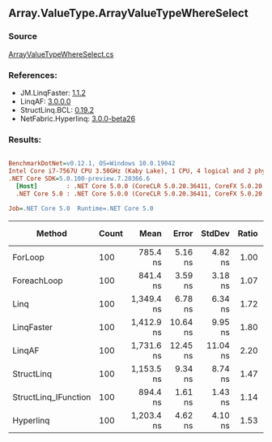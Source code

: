 ﻿## Array.ValueType.ArrayValueTypeWhereSelect

### Source
[ArrayValueTypeWhereSelect.cs](../LinqBenchmarks/Array/ValueType/ArrayValueTypeWhereSelect.cs)

### References:
- JM.LinqFaster: [1.1.2](https://www.nuget.org/packages/JM.LinqFaster/1.1.2)
- LinqAF: [3.0.0.0](https://www.nuget.org/packages/LinqAF/3.0.0.0)
- StructLinq.BCL: [0.19.2](https://www.nuget.org/packages/StructLinq.BCL/0.19.2)
- NetFabric.Hyperlinq: [3.0.0-beta26](https://www.nuget.org/packages/NetFabric.Hyperlinq/3.0.0-beta26)

### Results:
``` ini

BenchmarkDotNet=v0.12.1, OS=Windows 10.0.19042
Intel Core i7-7567U CPU 3.50GHz (Kaby Lake), 1 CPU, 4 logical and 2 physical cores
.NET Core SDK=5.0.100-preview.7.20366.6
  [Host]        : .NET Core 5.0.0 (CoreCLR 5.0.20.36411, CoreFX 5.0.20.36411), X64 RyuJIT
  .NET Core 5.0 : .NET Core 5.0.0 (CoreCLR 5.0.20.36411, CoreFX 5.0.20.36411), X64 RyuJIT

Job=.NET Core 5.0  Runtime=.NET Core 5.0  

```
|               Method | Count |       Mean |    Error |   StdDev | Ratio | RatioSD |  Gen 0 | Gen 1 | Gen 2 | Allocated |
|--------------------- |------ |-----------:|---------:|---------:|------:|--------:|-------:|------:|------:|----------:|
|              ForLoop |   100 |   785.4 ns |  5.16 ns |  4.82 ns |  1.00 |    0.00 |      - |     - |     - |         - |
|          ForeachLoop |   100 |   841.4 ns |  3.59 ns |  3.18 ns |  1.07 |    0.01 |      - |     - |     - |         - |
|                 Linq |   100 | 1,349.4 ns |  6.78 ns |  6.34 ns |  1.72 |    0.01 | 0.0801 |     - |     - |     168 B |
|           LinqFaster |   100 | 1,412.9 ns | 10.64 ns |  9.95 ns |  1.80 |    0.01 | 2.8896 |     - |     - |    6048 B |
|               LinqAF |   100 | 1,731.6 ns | 12.45 ns | 11.04 ns |  2.20 |    0.02 |      - |     - |     - |         - |
|           StructLinq |   100 | 1,153.5 ns |  9.34 ns |  8.74 ns |  1.47 |    0.02 | 0.0305 |     - |     - |      64 B |
| StructLinq_IFunction |   100 |   894.4 ns |  1.61 ns |  1.43 ns |  1.14 |    0.01 |      - |     - |     - |         - |
|            Hyperlinq |   100 | 1,203.4 ns |  4.62 ns |  4.10 ns |  1.53 |    0.01 |      - |     - |     - |         - |
